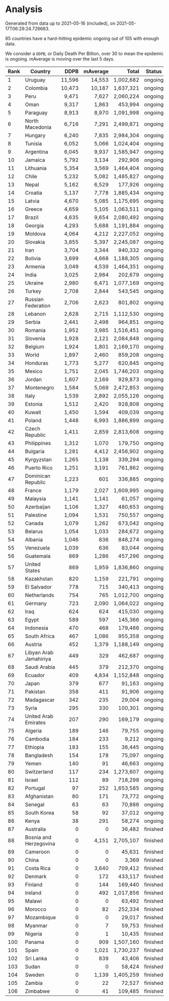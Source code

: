 
# Analysis

Generated from data up to 2021-05-16 (included), on 2021-05-17T06:29:24.726683.

85 countries have a hard-hitting epidemic ongoing out of 105 with enough data.

We consider a `DDPB`, or Daily Death Per Billion, over 30 to mean the epidemic is ongoing.
mAverage is moving over the last 5 days.


| Rank | Country | DDPB | mAverage | Total | Status |
|------|---------|-----:|---------:|------:|--------|
| 1 | Uruguay | 11,596 | 14,553 | 1,002,682 | ongoing |
| 2 | Colombia | 10,473 | 10,187 | 1,637,321 | ongoing |
| 3 | Peru | 9,471 | 7,627 | 2,060,224 | ongoing |
| 4 | Oman | 9,317 | 1,863 | 453,994 | ongoing |
| 5 | Paraguay | 8,913 | 8,970 | 1,091,998 | ongoing |
| 6 | North Macedonia | 6,716 | 7,291 | 2,499,871 | ongoing |
| 7 | Hungary | 6,240 | 7,835 | 2,984,304 | ongoing |
| 8 | Tunisia | 6,052 | 5,066 | 1,024,404 | ongoing |
| 9 | Argentina | 6,045 | 9,937 | 1,585,947 | ongoing |
| 10 | Jamaica | 5,792 | 3,134 | 292,906 | ongoing |
| 11 | Lithuania | 5,354 | 3,569 | 1,464,404 | ongoing |
| 12 | Chile | 5,232 | 5,082 | 1,485,827 | ongoing |
| 13 | Nepal | 5,162 | 6,529 | 177,926 | ongoing |
| 14 | Croatia | 5,137 | 7,778 | 1,885,434 | ongoing |
| 15 | Latvia | 4,670 | 5,085 | 1,175,695 | ongoing |
| 16 | Greece | 4,659 | 5,105 | 1,063,511 | ongoing |
| 17 | Brazil | 4,635 | 9,654 | 2,080,492 | ongoing |
| 18 | Georgia | 4,293 | 5,688 | 1,191,884 | ongoing |
| 19 | Moldova | 4,064 | 4,212 | 2,227,052 | ongoing |
| 20 | Slovakia | 3,855 | 5,397 | 2,245,087 | ongoing |
| 21 | Iran | 3,704 | 3,344 | 940,332 | ongoing |
| 22 | Bolivia | 3,699 | 4,668 | 1,188,305 | ongoing |
| 23 | Armenia | 3,049 | 4,539 | 1,464,351 | ongoing |
| 24 | India | 3,025 | 2,984 | 202,679 | ongoing |
| 25 | Ukraine | 2,980 | 6,471 | 1,077,169 | ongoing |
| 26 | Turkey | 2,708 | 2,844 | 543,545 | ongoing |
| 27 | Russian Federation | 2,706 | 2,623 | 801,802 | ongoing |
| 28 | Lebanon | 2,628 | 2,715 | 1,112,530 | ongoing |
| 29 | Serbia | 2,441 | 2,498 | 964,851 | ongoing |
| 30 | Romania | 1,952 | 3,985 | 1,516,451 | ongoing |
| 31 | Slovenia | 1,928 | 2,121 | 2,084,848 | ongoing |
| 32 | Belgium | 1,924 | 1,801 | 2,169,170 | ongoing |
| 33 | World | 1,897 | 2,460 | 859,208 | ongoing |
| 34 | Honduras | 1,773 | 5,277 | 620,845 | ongoing |
| 35 | Mexico | 1,751 | 2,045 | 1,746,203 | ongoing |
| 36 | Jordan | 1,607 | 2,169 | 929,873 | ongoing |
| 37 | Montenegro | 1,584 | 5,069 | 2,472,853 | ongoing |
| 38 | Italy | 1,539 | 2,892 | 2,055,126 | ongoing |
| 39 | Estonia | 1,512 | 2,420 | 928,808 | ongoing |
| 40 | Kuwait | 1,450 | 1,594 | 409,039 | ongoing |
| 41 | Poland | 1,448 | 6,993 | 1,886,899 | ongoing |
| 42 | Czech Republic | 1,411 | 2,859 | 2,813,608 | ongoing |
| 43 | Philippines | 1,312 | 1,070 | 179,750 | ongoing |
| 44 | Bulgaria | 1,281 | 4,412 | 2,456,902 | ongoing |
| 45 | Kyrgyzstan | 1,265 | 1,138 | 339,294 | ongoing |
| 46 | Puerto Rico | 1,251 | 3,191 | 761,862 | ongoing |
| 47 | Dominican Republic | 1,223 | 601 | 336,885 | ongoing |
| 48 | France | 1,179 | 2,027 | 1,609,995 | ongoing |
| 49 | Malaysia | 1,141 | 1,141 | 61,057 | ongoing |
| 50 | Azerbaijan | 1,106 | 1,327 | 480,653 | ongoing |
| 51 | Palestine | 1,094 | 1,531 | 750,557 | ongoing |
| 52 | Canada | 1,079 | 1,262 | 673,042 | ongoing |
| 53 | Belarus | 1,054 | 1,033 | 284,672 | ongoing |
| 54 | Albania | 1,046 | 836 | 848,274 | ongoing |
| 55 | Venezuela | 1,039 | 636 | 83,044 | ongoing |
| 56 | Guatemala | 869 | 1,286 | 457,296 | ongoing |
| 57 | United States | 869 | 1,959 | 1,836,860 | ongoing |
| 58 | Kazakhstan | 820 | 1,159 | 221,791 | ongoing |
| 59 | El Salvador | 778 | 715 | 340,413 | ongoing |
| 60 | Netherlands | 754 | 765 | 1,012,700 | ongoing |
| 61 | Germany | 723 | 2,090 | 1,064,022 | ongoing |
| 62 | Iraq | 624 | 624 | 415,030 | ongoing |
| 63 | Egypt | 589 | 597 | 145,366 | ongoing |
| 64 | Indonesia | 470 | 468 | 179,486 | ongoing |
| 65 | South Africa | 467 | 1,086 | 955,358 | ongoing |
| 66 | Austria | 452 | 1,379 | 1,188,149 | ongoing |
| 67 | Libyan Arab Jamahiriya | 449 | 329 | 462,687 | ongoing |
| 68 | Saudi Arabia | 445 | 379 | 212,370 | ongoing |
| 69 | Ecuador | 409 | 4,834 | 1,152,848 | ongoing |
| 70 | Japan | 379 | 677 | 91,163 | ongoing |
| 71 | Pakistan | 358 | 411 | 91,906 | ongoing |
| 72 | Madagascar | 342 | 235 | 29,004 | ongoing |
| 73 | Syria | 295 | 330 | 100,301 | ongoing |
| 74 | United Arab Emirates | 207 | 290 | 169,179 | ongoing |
| 75 | Algeria | 189 | 146 | 79,755 | ongoing |
| 76 | Cambodia | 184 | 233 | 9,212 | ongoing |
| 77 | Ethiopia | 183 | 155 | 36,445 | ongoing |
| 78 | Bangladesh | 154 | 178 | 75,097 | ongoing |
| 79 | Yemen | 140 | 91 | 46,663 | ongoing |
| 80 | Switzerland | 117 | 234 | 1,273,607 | ongoing |
| 81 | Israel | 112 | 89 | 718,298 | ongoing |
| 82 | Portugal | 97 | 252 | 1,653,585 | ongoing |
| 83 | Afghanistan | 80 | 171 | 73,772 | ongoing |
| 84 | Senegal | 63 | 63 | 70,886 | ongoing |
| 85 | South Korea | 58 | 92 | 37,012 | ongoing |
| 86 | Kenya | 38 | 291 | 58,274 | ongoing |
| 87 | Australia | 0 | 0 | 36,482 | finished |
| 88 | Bosnia and Herzegovina | 0 | 4,151 | 2,705,107 | finished |
| 89 | Cameroon | 0 | 0 | 45,631 | finished |
| 90 | China | 0 | 0 | 3,369 | finished |
| 91 | Costa Rica | 0 | 3,640 | 709,412 | finished |
| 92 | Denmark | 0 | 172 | 433,117 | finished |
| 93 | Finland | 0 | 144 | 169,440 | finished |
| 94 | Ireland | 0 | 492 | 1,017,856 | finished |
| 95 | Malawi | 0 | 0 | 63,492 | finished |
| 96 | Morocco | 0 | 82 | 252,334 | finished |
| 97 | Mozambique | 0 | 0 | 29,017 | finished |
| 98 | Myanmar | 0 | 7 | 59,753 | finished |
| 99 | Nigeria | 0 | 1 | 10,435 | finished |
| 100 | Panama | 0 | 909 | 1,507,160 | finished |
| 101 | Spain | 0 | 1,021 | 1,730,237 | finished |
| 102 | Sri Lanka | 0 | 839 | 43,406 | finished |
| 103 | Sudan | 0 | 0 | 58,424 | finished |
| 104 | Sweden | 0 | 1,139 | 1,405,259 | finished |
| 105 | Zambia | 0 | 22 | 72,527 | finished |
| 106 | Zimbabwe | 0 | 41 | 109,485 | finished |

